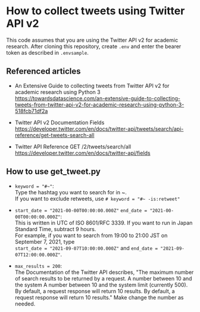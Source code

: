 # How to collect tweets using Twitter API v2  

This code assumes that you are using the Twitter API v2 for academic research. After cloning this repository, create `.env` and enter the bearer token as described in `.envsample`.

## Referenced articles  
- An Extensive Guide to collecting tweets from Twitter API v2 for academic research using Python 3  
    https://towardsdatascience.com/an-extensive-guide-to-collecting-tweets-from-twitter-api-v2-for-academic-research-using-python-3-518fcb71df2a  

- Twitter API v2 Documentation Fields  
    https://developer.twitter.com/en/docs/twitter-api/tweets/search/api-reference/get-tweets-search-all  

- Twitter API Reference GET /2/tweets/search/all  
    https://developer.twitter.com/en/docs/twitter-api/fields  


## How to use get_tweet.py  
- `keyword = "#~"`:  
    Type the hashtag you want to search for in ~.  
    If you want to exclude retweets, use `# keyword = "#~ -is:retweet"`  

- `start_date = "2021-00-00T00:00:00.000Z"` `end_date = "2021-00-00T00:00:00.000Z"`:  
    This is written in UTC of ISO 8601/RFC 3339. If you want to run in Japan Standard Time, subtract 9 hours.  
    For example, if you want to search from 19:00 to 21:00 JST on September 7, 2021, type  
    `start_date = "2021-09-07T10:00:00.000Z"` and `end_date = "2021-09-07T12:00:00.000Z"`.  

- `max_results = 200`:  
    The Documentation of the Twitter API describes, "The maximum number of search results to be returned by a request. A number between 10 and the system A number between 10 and the system limit (currently 500). By default, a request response will return 10 results. By default, a request response will return 10 results."  Make change the number as needed.  